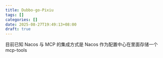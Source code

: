 ```yaml
---
title: Dubbo-go-Pixiu
tags: []
categories: []
date: 2025-08-27T19:49:13+08:00
draft: true
---
```

目前已知 Nacos 与 MCP 的集成方式是 Nacos 作为配置中心在里面存储一个 mcp-tools